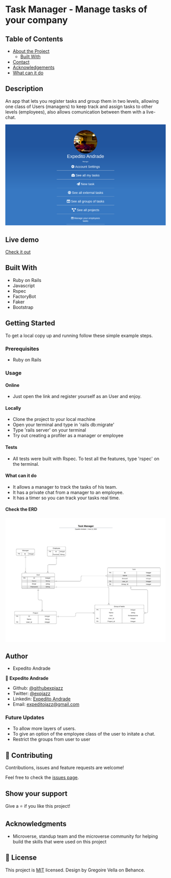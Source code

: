 # Task Manager - Manage tasks of your company

<!-- TABLE OF CONTENTS -->

## Table of Contents

- [About the Project](#about-the-project)
  - [Built With](#built-with)
- [Contact](#Authors)
- [Acknowledgements](#acknowledgements)
- [What can it do](#What-can-it-do)

## Description

An app that lets you register tasks and group them in two levels, allowing one class of Users (managers) to keep track and assign tasks to other levels (employees), also allows comunication between them with a live-chat.

![screenshot](./images/mainpage.png)

## Live demo

[Check it out](https://intense-earth-68762.herokuapp.com/)

## Built With

- Ruby on Rails
- Javascript
- Rspec
- FactoryBot
- Faker
- Bootstrap

## Getting Started

To get a local copy up and running follow these simple example steps.

### Prerequisites

- Ruby on Rails

### Usage

#### Online

- Just open the link and register yourself as an User and enjoy.

#### Locally

- Clone the project to your local machine
- Open your terminal and type in 'rails db:migrate'
- Type 'rails server' on your terminal
- Try out creating a profiler as a manager or employee

#### Tests
- All tests were built with Rspec. To test all the features, type 'rspec' on the terminal.

#### What can it do
- It allows a manager to track the tasks of his team.
- It has a private chat from a manager to an employee.
- It has a timer so you can track your tasks real time.

#### Check the ERD
![ERD](./erd.png)

## Author

- Expedito Andrade

👤 **Expedito Andrade**

- Github: [@githubexpjazz](https://github.com/expjazz)
- Twitter: [@expjazz](https://twitter.com/expeditoandrade13)
- Linkedin: [Expedito Andrade](https://www.linkedin.com/in/expedito-andrade-3645151a4/)
- Email: expeditojazz@gmail.com

### Future Updates

- To allow more layers of users.
- To give an option of the employee class of the user to initate a chat.
- Restrict the groups from user to user

## 🤝 Contributing

Contributions, issues and feature requests are welcome!

Feel free to check the [issues page](issues/).

## Show your support

Give a ⭐️ if you like this project!

## Acknowledgments

- Microverse, standup team and the microverse community for helping build the skills that were used on this project

## 📝 License

This project is [MIT](lic.url) licensed.
Design by Gregoire Vella on Behance.

